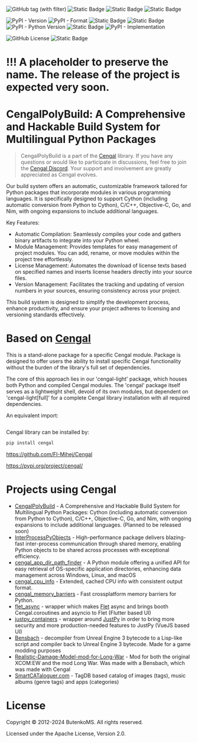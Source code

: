 ![GitHub tag (with filter)](https://img.shields.io/github/v/tag/FI-Mihej/InterProcessPyObjects) ![Static Badge](https://img.shields.io/badge/OS-Linux_%7C_Windows_%7C_macOS-blue) ![Static Badge](https://img.shields.io/badge/coverage-47%25-blue) ![Static Badge](https://img.shields.io/badge/covered_lines_of_code-2508-blue)

![PyPI - Version](https://img.shields.io/pypi/v/InterProcessPyObjects) ![PyPI - Format](https://img.shields.io/pypi/format/cengal-light?color=darkgreen) ![Static Badge](https://img.shields.io/badge/wheels-Linux_%7C_Windows_%7C_macOS-blue) ![Static Badge](https://img.shields.io/badge/Architecture-x86__64_%7C_ARM__64-blue) ![PyPI - Python Version](https://img.shields.io/pypi/pyversions/cengal-light) ![Static Badge](https://img.shields.io/badge/PyPy-3.8_%7C_3.9_%7C_3.10-blue) ![PyPI - Implementation](https://img.shields.io/pypi/implementation/cengal-light) 

![GitHub License](https://img.shields.io/github/license/FI-Mihej/InterProcessPyObjects?color=darkgreen) ![Static Badge](https://img.shields.io/badge/API_status-Stable-darkgreen)

# !!! A placeholder to preserve the name. The release of the project is expected very soon.

# CengalPolyBuild: A Comprehensive and Hackable Build System for Multilingual Python Packages

> CengalPolyBuild is a part of the [Cengal](https://github.com/FI-Mihej/Cengal) library. If you have any questions or would like to participate in discussions, feel free to join the [Cengal Discord](https://discord.gg/sQ6enWBNgt). Your support and involvement are greatly appreciated as Cengal evolves.

Our build system offers an automatic, customizable framework tailored for Python packages that incorporate modules in various programming languages. It is specifically designed to support Cython (including automatic conversion from Python to Cython), C/C++, Objective-C, Go, and Nim, with ongoing expansions to include additional languages.

Key Features:

* Automatic Compilation: Seamlessly compiles your code and gathers binary artifacts to integrate into your Python wheel.
* Module Management: Provides templates for easy management of project modules. You can add, rename, or move modules within the project tree effortlessly.
* License Management: Automates the download of license texts based on specified names and inserts license headers directly into your source files.
* Version Management: Facilitates the tracking and updating of version numbers in your sources, ensuring consistency across your project.

This build system is designed to simplify the development process, enhance productivity, and ensure your project adheres to licensing and versioning standards effectively.

# Based on [Cengal](https://github.com/FI-Mihej/Cengal)

This is a stand-alone package for a specific Cengal module. Package is designed to offer users the ability to install specific Cengal functionality without the burden of the library's full set of dependencies.

The core of this approach lies in our 'cengal-light' package, which houses both Python and compiled Cengal modules. The 'cengal' package itself serves as a lightweight shell, devoid of its own modules, but dependent on 'cengal-light[full]' for a complete Cengal library installation with all required dependencies.

An equivalent import:
```python
```

Cengal library can be installed by:

```bash
pip install cengal
```

https://github.com/FI-Mihej/Cengal

https://pypi.org/project/cengal/


# Projects using Cengal

* [CengalPolyBuild](https://github.com/FI-Mihej/CengalPolyBuild) - A Comprehensive and Hackable Build System for Multilingual Python Packages: Cython (including automatic conversion from Python to Cython), C/C++, Objective-C, Go, and Nim, with ongoing expansions to include additional languages. (Planned to be released soon) 
* [InterProcessPyObjects](https://github.com/FI-Mihej/InterProcessPyObjects) - High-performance package delivers blazing-fast inter-process communication through shared memory, enabling Python objects to be shared across processes with exceptional efficiency. 
* [cengal_app_dir_path_finder](https://github.com/FI-Mihej/cengal_app_dir_path_finder) - A Python module offering a unified API for easy retrieval of OS-specific application directories, enhancing data management across Windows, Linux, and macOS 
* [cengal_cpu_info](https://github.com/FI-Mihej/cengal_cpu_info) - Extended, cached CPU info with consistent output format.
* [cengal_memory_barriers](https://github.com/FI-Mihej/cengal_memory_barriers) - Fast crossplatform memory barriers for Python.
* [flet_async](https://github.com/FI-Mihej/flet_async) - wrapper which makes [Flet](https://github.com/flet-dev/flet) async and brings booth Cengal.coroutines and asyncio to Flet (Flutter based UI)
* [justpy_containers](https://github.com/FI-Mihej/justpy_containers) - wrapper around [JustPy](https://github.com/justpy-org/justpy) in order to bring more security and more production-needed features to JustPy (VueJS based UI)
* [Bensbach](https://github.com/FI-Mihej/Bensbach) - decompiler from Unreal Engine 3 bytecode to a Lisp-like script and compiler back to Unreal Engine 3 bytecode. Made for a game modding purposes
* [Realistic-Damage-Model-mod-for-Long-War](https://github.com/FI-Mihej/Realistic-Damage-Model-mod-for-Long-War) - Mod for both the original XCOM:EW and the mod Long War. Was made with a Bensbach, which was made with Cengal
* [SmartCATaloguer.com](http://www.smartcataloguer.com/index.html) - TagDB based catalog of images (tags), music albums (genre tags) and apps (categories)

# License

Copyright © 2012-2024 ButenkoMS. All rights reserved.

Licensed under the Apache License, Version 2.0.
